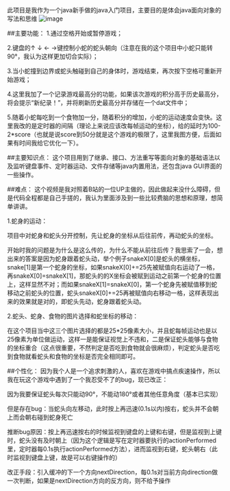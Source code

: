 此项目是我作为一个java新手做的java入门项目，主要目的是体会java面向对象的写法和思维
![image](https://github.com/user-attachments/assets/712a725e-6b99-42aa-a16e-2d8787b22548)


##主要功能：
1.通过空格开始或暂停游戏；


2.键盘的↑ ↓ ← →键控制小蛇的蛇头朝向（注意在我的这个项目中小蛇只能转90°，我认为这样更加切合实际）；


3.当小蛇撞到边界或蛇头触碰到自己的身体时，游戏结束，再次按下空格可重新开始游戏；


4.这里我加了一个记录游戏最高分的功能，如果该次游戏的积分高于历史最高分，将会提示“新纪录！”，并将刷新历史最高分并存储在一个dat文件中；


5.随着小蛇每吃到一个食物加一分，随着积分的增加，小蛇的运动速度会变快。这里我改的是定时器的间隔（理论上来说应该改每帧运动的坐标），给的延时为100-2*score（也就是说score到50分就是这个游戏的极限了，这里我图方便，后面如果有时间我给它优化一下）。


##主要知识点：
这个项目用到了继承、接口、方法重写等面向对象的基础语法以及监听键盘事件、定时器运动、文件存储等java内置用法，还包含java GUI界面的一些操作。

##难点：
这个视频是我对照着B站的一位UP主做的，因此做起来没什么障碍，但是代码全程都是自己手搓的，我认为里面涉及到一些比较费脑的思想和原理，想简单讲讲。


1.蛇身的运动：


项目中对蛇身和蛇头分开控制，先让蛇身的坐标从后往前传，再动蛇头的坐标。


开始时我的问题是为什么是这么传的，为什么不能从前往后传？我思索了一会，想出来的答案是因为蛇身跟着蛇头动，举个例子snakeX[0]是蛇头的横坐标，snake[1]是第一个蛇身的坐标，如果snakeX[0]+=25先被赋值向右运动了一格，再snakeX[0]=snakeX[1]，那蛇头的的X坐标会被赋到运动之前第一个蛇身的位置上，这样显然不对；而如果snakeX[1]=snakeX[0]，第一个蛇身先被赋值移到蛇移动之前蛇头的位置，蛇头snakeX[0]+=25再被赋值向右移动一格，这样表现出来的效果就是对的，即蛇头先动，蛇身跟着蛇头动。


2.蛇头、蛇身、食物的图片选择和蛇坐标的移动：


在这个项目当中这三个图片选择的都是25*25像素大小，并且蛇每帧运动也是以25像素为单位做运动，这样一是能保证视觉上不违和，二是保证蛇头能够与食物的坐标重合（这点很重要，不然判定是否吃到食物就会很麻烦），判定蛇头是否吃到食物就看蛇头和食物的坐标是否完全相同即可。


##个性化：
因为我个人是一个追求刺激的人，喜欢在游戏中搞点疾速操作，所以我在玩这个游戏中遇到了一个我忍受不了的bug，现已改正：


因为我要保证蛇头每次只能动90°，不能动180°或者其他任意角度（基本已实现）

但是存在bug：当蛇头向左移动，此时按上再迅速(0.1s以内)按右，蛇头并不会朝上而会朝右碰到蛇身死亡

推断bug原因：按上再迅速按右的时候监视到键盘的上键和右键，但是监视到上键时，蛇头没有及时朝上（因为这个逻辑是写在定时器要执行的actionPerformed里，定时器每0.1s执行actionPerformed方法），进而监视到右键，蛇头朝右（此时监视到键盘上键，故是可以右键操作的）

改正手段：引入缓冲的下一个方向nextDirection，每0.1s对当前方向direction做一次判断，如果是nextDirection方向的反方向，则不给予操作
